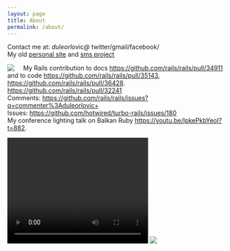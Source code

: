 ```yaml
---
layout: page
title: About
permalink: /about/
---
```


Contact me at: *duleorlovic@* twitter/gmail/facebook/
<br>
My old <a href="https://sites.google.com/site/duleorlovic/">personal
site</a> and <a
href='https://sites.google.com/site/svenasms/email2sms/primeri-upotrebe'>sms
project</a>

<img src="{{ site.baseurl }}/assets/matz_and_dule.jpg" style="float: left; padding-right: 20px;">

My Rails contribution to docs <https://github.com/rails/rails/pull/34911> and to
code
<https://github.com/rails/rails/pull/35143>,
<https://github.com/rails/rails/pull/36428>.
<https://github.com/rails/rails/pull/32241>
<br>
Comments:
<https://github.com/rails/rails/issues?q=commenter%3Aduleorlovic+>
<br>
Issues:
<https://github.com/hotwired/turbo-rails/issues/180>
<br>
My conference lighting
talk on Balkan Ruby <https://youtu.be/lpkePkbYeoI?t=882>.

<div>
<video  width="320" height="240" controls>
  <source src='https://github.com/duleorlovic/big_files/blob/master/balkan_ruby_duleorlovic_2018.mp4?raw=true' type="video/mp4">
</video>
<a
href="https://www.credly.com/badges/3e26fdf1-db92-454f-863b-e822724328c2/public_url">
<img src="{{ site.baseurl }}/assets/aws-certified-sysops-administrator-associate.png" style="">
</a>
</div>
